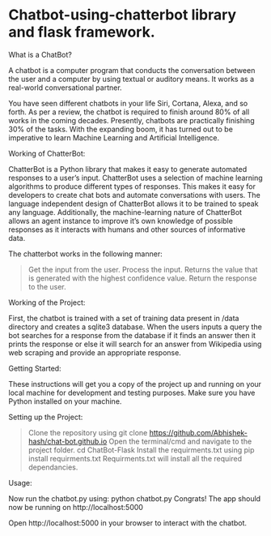 # Chatbot-using-chatterbot library and flask framework.

What is a ChatBot?

A chatbot is a computer program that conducts the conversation between the user and a computer by using textual or auditory means. It works as a real-world conversational partner.

You have seen different chatbots in your life Siri, Cortana, Alexa, and so forth. As per a review, the chatbot is required to finish around 80% of all works in the coming decades. Presently, chatbots are practically finishing 30% of the tasks. With the expanding boom, it has turned out to be imperative to learn Machine Learning and Artificial Intelligence.


Working of ChatterBot:

ChatterBot is a Python library that makes it easy to generate automated responses to a user’s input. ChatterBot uses a selection of machine learning algorithms to produce different types of responses. This makes it easy for developers to create chat bots and automate conversations with users. The language independent design of ChatterBot allows it to be trained to speak any language. Additionally, the machine-learning nature of ChatterBot allows an agent instance to improve it’s own knowledge of possible responses as it interacts with humans and other sources of informative data.

The chatterbot works in the following manner:

>Get the input from the user.
>Process the input.
>Returns the value that is generated with the highest confidence value.
>Return the response to the user.

Working of the Project:

First, the chatbot is trained with a set of training data present in /data directory and creates a sqlite3 database. When the users inputs a query the bot searches for a response from the database if it finds an answer then it prints the response or else it will search for an answer from Wikipedia using web scraping and provide an appropriate response.

Getting Started:

These instructions will get you a copy of the project up and running on your local machine for development and testing purposes. Make sure you have Python installed on your machine.

Setting up the Project:

>Clone the repository using
  git clone https://github.com/Abhishek-hash/chat-bot.github.io
>Open the terminal/cmd and navigate to the project folder.
  cd ChatBot-Flask
>Install the requirments.txt using
  pip install requirments.txt
Requirments.txt will install all the required dependancies.

Usage:

Now run the chatbot.py using:
python chatbot.py
Congrats! The app should now be running on http://localhost:5000

Open http://localhost:5000 in your browser to interact with the chatbot.

